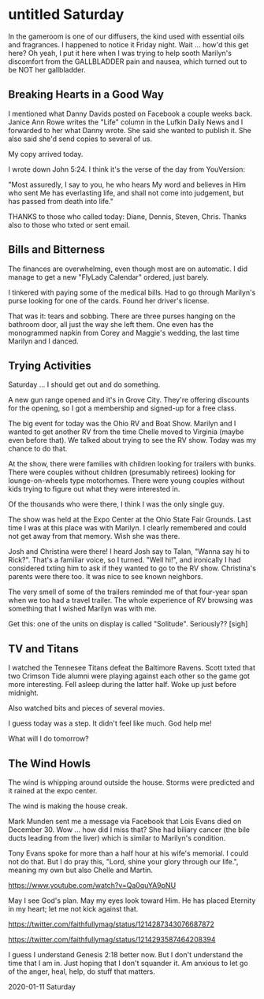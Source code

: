 # untitled Saturday

In the gameroom is one of our diffusers, the kind used with
essential oils and fragrances. I happened to notice it Friday night.
Wait ... how'd this get here? Oh yeah, I put it here
when I was trying to help sooth Marilyn's discomfort from the
GALLBLADDER pain and nausea, which turned out to be NOT her
gallbladder.

## Breaking Hearts in a Good Way

I mentioned what Danny Davids posted on Facebook a couple weeks back.
Janice Ann Rowe writes the "Life" column in the Lufkin Daily News
and I forwarded to her what Danny wrote. She said she wanted to
publish it. She also said she'd send copies to several of us.

My copy arrived today.

I wrote down John 5:24. I think it's the verse of the day from
YouVersion:

"Most assuredly, I say to you, he who hears My word and believes in Him 
who sent Me has everlasting life, and shall not come into judgement, but 
has passed from death into life."

THANKS to those who called today: Diane, Dennis, Steven, Chris.
Thanks also to those who txted or sent email.

## Bills and Bitterness

The finances are overwhelming,
even though most are on automatic.
I did manage to get a new "FlyLady Calendar" ordered, just barely.

I tinkered with paying some of the medical bills.
Had to go through Marilyn's purse looking for one of the cards.
Found her driver's license.

That was it: tears and sobbing.
There are three purses hanging on the bathroom door,
all just the way she left them. One even has the monogrammed napkin
from Corey and Maggie's wedding, the last time Marilyn and I danced.

## Trying Activities

Saturday ... I should get out and do something.

A new gun range opened and it's in Grove City.
They're offering discounts for the opening, so I got a membership
and signed-up for a free class.

The big event for today was the Ohio RV and Boat Show.
Marilyn and I wanted to get another RV from the time Chelle
moved to Virginia (maybe even before that). We talked about
trying to see the RV show. Today was my chance to do that.

At the show, there were families with children looking for
trailers with bunks. There were couples without children
(presumably retirees) looking for lounge-on-wheels type motorhomes.
There were young couples without kids trying to figure out
what they were interested in.

Of the thousands who were there, I think I was the only single guy.

The show was held at the Expo Center at the Ohio State Fair Grounds.
Last time I was at this place was with Marilyn. I clearly remembered
and could not get away from that memory. Wish she was there.

Josh and Christina were there! I heard Josh say to Talan,
"Wanna say hi to Rick?". That's a familiar voice, so I turned.
"Well hi!", and ironically I had considered txting him to ask
if they wanted to go to the RV show. Christina's parents were
there too. It was nice to see known neighbors.

The very smell of some of the trailers reminded me of that
four-year span when we too had a travel trailer. The whole experience
of RV browsing was something that I wished Marilyn was with me.

Get this: one of the units on display is called "Solitude".
Seriously?? [sigh]

## TV and Titans

I watched the Tennesee Titans defeat the Baltimore Ravens.
Scott txted that two Crimson Tide alumni were playing against
each other so the game got more interesting. 
Fell asleep during the latter half. Woke up just before midnight.

Also watched bits and pieces of several movies.

I guess today was a step. It didn't feel like much. God help me!

What will I do tomorrow?

## The Wind Howls

The wind is whipping around outside the house.
Storms were predicted and it rained at the expo center.

The wind is making the house creak.

Mark Munden sent me a message via Facebook
that Lois Evans died on December 30. Wow ... how did I miss that?
She had biliary cancer (the bile ducts leading from the liver)
which is similar to Marilyn's condition.

Tony Evans spoke for more than a half hour at his wife's memorial.
I could not do that. But I do pray this, "Lord, shine your glory
through our life.", meaning my own but also Chelle and Martin.

https://www.youtube.com/watch?v=Qa0quYA9pNU

May I see God's plan. May my eyes look toward Him.
He has placed Eternity in my heart; let me not kick against that.

https://twitter.com/faithfullymag/status/1214287343076687872

https://twitter.com/faithfullymag/status/1214293587464208394

I guess I understand Genesis 2:18 better now.
But I don't understand the time that I am in.
Just hoping that I don't squander it. Am anxious to
let go of the anger, heal, help, do stuff that matters.

2020-01-11 Saturday


